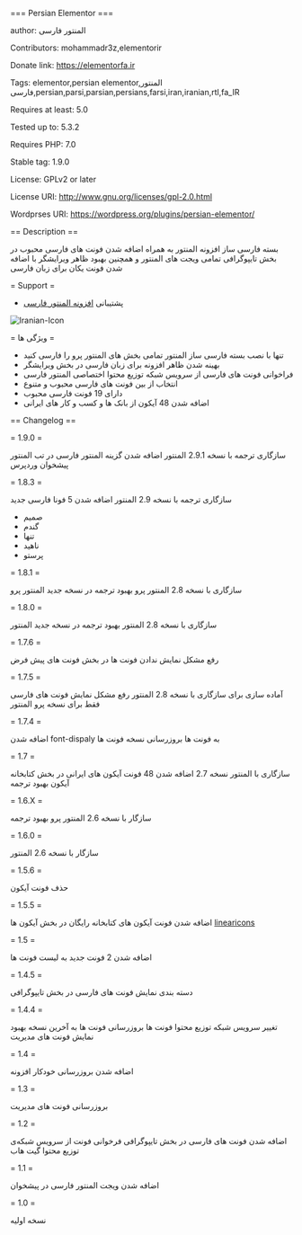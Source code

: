 === Persian Elementor ===


author: المنتور فارسی

Contributors: mohammadr3z,elementorir

Donate link: https://elementorfa.ir

Tags: elementor,persian elementor,المنتور فارسی,persian,parsi,parsian,persians,farsi,iran,iranian,rtl,fa_IR

Requires at least: 5.0

Tested up to: 5.3.2

Requires PHP: 7.0

Stable tag: 1.9.0

License: GPLv2 or later

License URI: http://www.gnu.org/licenses/gpl-2.0.html

Wordprses URI: https://wordpress.org/plugins/persian-elementor/

== Description ==

بسته فارسی ساز افزونه المنتور به همراه اضافه شدن فونت های فارسی محبوب در بخش تایپوگرافی تمامی ویجت های المنتور و همچنین بهبود ظاهر ویرایشگر با اضافه شدن فونت یکان برای زبان فارسی

= Support =

* پشتیبانی [افزونه المنتور فارسی](https://elementorfa.ir/)


![Iranian-Icon](https://user-images.githubusercontent.com/7595716/65666157-f3430180-e049-11e9-8f47-caec10886e32.png)


= ویژگی ها =
* تنها با نصب بسته فارسی ساز المنتور تمامی بخش های المنتور پرو را فارسی کنید
* بهینه شدن ظاهر افزونه برای زبان فارسی در بخش ویرایشگر
* فراخوانی فونت های فارسی از سرویس شبکه توزیع محتوا اختصاصی المنتور فارسی
* انتخاب از بین فونت های فارسی محبوب و متنوع
* دارای 19 فونت فارسی محبوب
* اضافه شدن 48 آیکون از بانک ها و کسب و کار های ایرانی

== Changelog ==

= 1.9.0 =

سازگاری ترجمه با نسخه 2.9.1 المنتور
اضافه شدن گزینه المنتور فارسی در تب المنتور پیشخوان وردپرس

= 1.8.3 =

سازگاری ترجمه با نسخه 2.9 المنتور
اضافه شدن 5 فونا فارسی جدید
* صمیم
* گندم
* تنها
* ناهید
* پرستو

= 1.8.1 =

سازگاری با نسخه 2.8 المنتور پرو
بهبود ترجمه در نسخه جدید المنتور پرو


= 1.8.0 =

سازگاری با نسخه 2.8 المنتور
بهبود ترجمه در نسخه جدید المنتور


= 1.7.6 =

رفع مشکل نمایش ندادن فونت ها در بخش فونت های پیش فرض

= 1.7.5 =

آماده سازی برای سازگاری با نسخه 2.8 المنتور
رفع مشکل نمایش فونت های فارسی فقط برای نسخه پرو المنتور

= 1.7.4 =

اضافه شدن font-dispaly به فونت ها
بروزرسانی نسخه فونت ها

= 1.7 =

سازگاری با المنتور نسخه 2.7
اضافه شدن 48 فونت آیکون های ایرانی در بخش کتابخانه آیکون
بهبود ترجمه

= 1.6.X =

سازگار با نسخه 2.6 المنتور پرو
بهبود ترجمه


= 1.6.0 =

سازگار با نسخه 2.6 المنتور


= 1.5.6 =

حذف فونت آیکون


= 1.5.5 =

اضافه شدن فونت آیکون های کتابخانه رایگان در بخش آیکون ها
[linearicons](https://linearicons.com/free)


= 1.5 =

اضافه شدن 2 فونت جدید به لیست فونت ها


= 1.4.5 =

دسته بندی نمایش فونت های فارسی در بخش تایپوگرافی

= 1.4.4 =

تغییر سرویس شبکه توزیع محتوا فونت ها
بروزرسانی فونت ها به آخرین نسخه
بهبود نمایش فونت های مدیریت


= 1.4 =

اضافه شدن بروزرسانی خودکار افزونه

= 1.3 =

بروزرسانی فونت های مدیریت

= 1.2 =

اضافه شدن فونت های فارسی در بخش تایپوگرافی
فرخوانی فونت از سرویس شبکه‌ی توزیع محتوا گیت هاب

= 1.1 =

اضافه شدن ویجت المنتور فارسی در پیشخوان

= 1.0 =

نسخه اولیه
